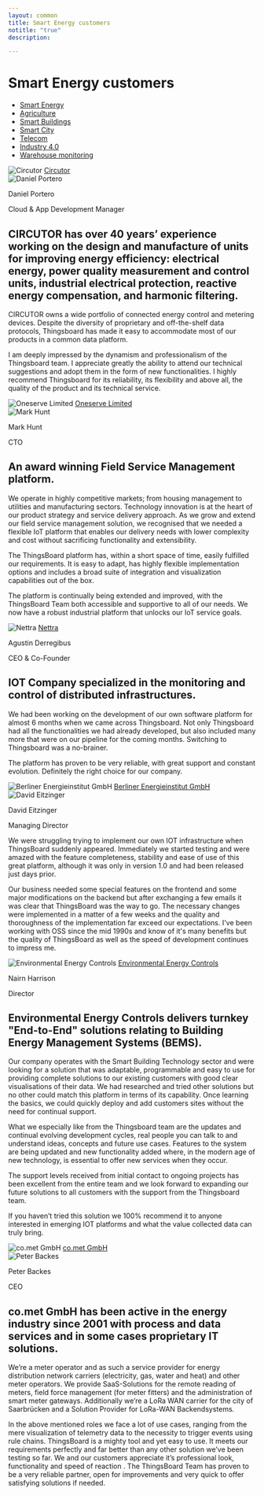 ```yaml
---
layout: common
title: Smart Energy customers
notitle: "true"
description:

---
```


<h1 class="mainTitle smart-energy">Smart Energy customers</h1>

<nav class="customers-nav">
    <ul>
        <li>
            <a href="/industries/smart-energy/" class="active">Smart Energy</a>
        </li>
        <li>
            <a href="/industries/agriculture/">Agriculture</a>
        </li>
        <li>
            <a href="/industries/smart-buildings/">Smart Buildings</a>
        </li>
        <li>
            <a href="/industries/smart-city/">Smart City</a>
        </li>
        <li>
            <a href="/industries/telecom/">Telecom</a>
        </li>
        <li>
            <a href="/industries/industry40/">Industry 4.0</a>
        </li>
        <li>
            <a href="/industries/warehouse-monitoring/">Warehouse monitoring</a>
        </li>
    </ul>
</nav>

<div class="customer-block">
    <div class="customer-company">
        <img class="customer-logo" src="https://img.thingsboard.io/customers/circutor.svg" alt="Circutor">
        <a class="outlink" href="http://www.circutor.com/">Circutor</a>
    </div>
    <div class="customer-content">
        <div class="person-container">
            <img class="person-logo" src="https://img.thingsboard.io/customers/circutor-person.jpg" alt="Daniel Portero">
            <div class="person-title">
                <p class="person-name"> Daniel Portero </p>
                <p class="person-position"> Cloud & App Development Manager </p>
            </div>
        </div>
        <h2>
            CIRCUTOR has over 40 years’ experience working on the design and manufacture of units for improving energy efficiency: electrical energy, power quality measurement and control units, industrial electrical protection, reactive energy compensation, and harmonic filtering.
        </h2>
        <p>
            CIRCUTOR owns a wide portfolio of connected energy control and metering devices. Despite the diversity of proprietary and off-the-shelf data protocols, Thingsboard has made it easy to accommodate most of our products in a common data platform.
        </p>
        <p>
            I am deeply impressed by the dynamism and professionalism of the Thingsboard team. I appreciate greatly the ability to attend our technical suggestions and adopt them in the form of new functionalities. I highly recommend Thingsboard for its reliability, its flexibility and above all, the quality of the product and its technical service.
        </p>
    </div>
</div>

<div class="customer-block">
    <div class="customer-company">
        <img class="customer-logo" src="https://img.thingsboard.io/customers/oneserve.svg" alt="Oneserve Limited">
        <a class="outlink" href="https://www.oneserve.co.uk/">Oneserve Limited</a>
    </div>
    <div class="customer-content">
        <div class="person-container">
            <img class="person-logo" src="https://img.thingsboard.io/customers/oneserve-person.png" alt="Mark Hunt">
            <div class="person-title">
                <p class="person-name"> Mark Hunt </p>
                <p class="person-position"> CTO </p>
            </div>
        </div>
        <h2>
            An award winning Field Service Management platform.
        </h2>
        <p>
            We operate in highly competitive markets; from housing management to utilities and manufacturing sectors. Technology innovation is at the heart of our product strategy and service delivery approach. As we grow and extend our field service management solution, we recognised that we needed a flexible IoT platform that enables our delivery needs with lower complexity and cost without sacrificing functionality and extensibility. 
        </p>
        <p>
            The ThingsBoard platform has, within a short space of time, easily fulfilled our requirements. It is easy to adapt, has highly flexible implementation options and includes a broad suite of integration and visualization capabilities out of the box.
        </p>
        <p>
            The platform is continually being extended and improved, with the ThingsBoard Team both accessible and supportive to all of our needs. We now have a robust industrial platform that unlocks our IoT service goals.
        </p>
    </div>
</div>

<div class="customer-block">
    <div class="customer-company">
        <img class="customer-logo" src="https://img.thingsboard.io/customers/nettra.png" alt="Nettra">
        <a class="outlink" href="http://www.nettra.tech/">Nettra</a>
    </div>
    <div class="customer-content">
        <div class="person-container">
            <div class="person-title">
                <p class="person-name"> Agustin Derregibus </p>
                <p class="person-position"> CEO & Co-Founder </p>
            </div>
        </div>
        <h2>
            IOT Company specialized in the monitoring and control of distributed infrastructures.
        </h2>
        <p>
            We had been working on the development of our own software platform for almost 6 months when we came across Thingsboard. Not only Thingsboard had all the functionalities we had already developed, but also included many more that were on our pipeline for the coming months. Switching to Thingsboard was a no-brainer.
        </p>
        <p>
            The platform has proven to be very reliable, with great support and constant evolution. Definitely the right choice for our company.
        </p>
    </div>
</div>

<div class="customer-block">
    <div class="customer-company">
        <img class="customer-logo" src="https://img.thingsboard.io/customers/bei.jpg" alt="Berliner Energieinstitut GmbH">
        <a class="outlink" href="https://www.berliner-energieinstitut.de/">Berliner Energieinstitut GmbH</a>
    </div>
    <div class="customer-content">
        <div class="person-container">
            <img class="person-logo" src="https://img.thingsboard.io/customers/bei-person.jpg" alt="David Eitzinger">
            <div class="person-title">
                <p class="person-name"> David Eitzinger </p>
                <p class="person-position"> Managing Director </p>
            </div>
        </div>
        <p>
            We were struggling trying to implement our own IOT infrastructure when ThingsBoard suddenly appeared. Immediately we started testing and were amazed with the feature completeness, stability and ease of use of this great platform, although it was only in version 1.0 and had been released just days prior.
        </p>
        <p>
            Our business needed some special features on the frontend and some major modifications on the backend but after exchanging a few emails it was clear that ThingsBoard was the way to go. The necessary changes were implemented in a matter of a few weeks and the quality and thoroughness of the implementation far exceed our expectations. I've been working with OSS since the mid 1990s and know of it's many benefits but the quality of ThingsBoard as well as the speed of development continues to impress me.
        </p>
    </div>
</div>

<div class="customer-block">
    <div class="customer-company">
        <img class="customer-logo" src="https://img.thingsboard.io/customers/e2c.png" alt="Environmental Energy Controls">
        <a class="outlink" href="https://www.e2cbms.com/">Environmental Energy Controls</a>
    </div>
    <div class="customer-content">
        <div class="person-container">
            <div class="person-title">
                <p class="person-name"> Nairn Harrison </p>
                <p class="person-position"> Director </p>
            </div>
        </div>
        <h2>
            Environmental Energy Controls delivers turnkey "End-to-End" solutions relating to Building Energy Management Systems (BEMS).
        </h2>
        <p>
            Our company operates with the Smart Building Technology sector and were looking for a solution that was adaptable, programmable and easy to use for providing complete solutions to our existing customers with good clear visualisations of their data. 
            We had researched and tried other solutions but no other could match this platform in terms of its capability.
            Once learning the basics, we could quickly deploy and add customers sites without the need for continual support. 
        </p>
        <p>
            What we especially like from the Thingsboard team are the updates and continual evolving development cycles, real people you can talk to and understand ideas, concepts and future use cases. 
            Features to the system are being updated and new functionality added where, in the modern age of new technology, is essential to offer new services when they occur.
        </p>
        <p>
            The support levels received from initial contact to ongoing projects has been excellent from the entire team and we look forward to expanding our future solutions to all customers with the support from the Thingsboard team.
        </p>
        <p>
            If you haven’t tried this solution we 100% recommend it to anyone interested in emerging IOT platforms and what the value collected data can truly bring.
        </p>
    </div>
</div>

<div class="customer-block">
    <div class="customer-company">
        <img class="customer-logo" src="https://img.thingsboard.io/customers/comet.gif" alt="co.met GmbH">
        <a class="outlink" href="https://www.co-met.info">co.met GmbH</a>
    </div>
    <div class="customer-content">
        <div class="person-container">
            <img class="person-logo" src="https://img.thingsboard.io/customers/peter_backes.jpg" alt="Peter Backes">
            <div class="person-title">
                <p class="person-name"> Peter Backes </p>
                <p class="person-position"> CEO </p>
            </div>
        </div>
        <h2>
            co.met GmbH has been active in the energy industry since 2001 with process and data services and in some cases proprietary IT solutions.
        </h2>
        <p>
            We’re a meter operator and as such a service provider for energy distribution network carriers (electricity, gas, water and heat) and other meter operators. We provide SaaS-Solutions for the remote reading of meters, field force management (for meter fitters) and the administration of smart meter gateways. Additionally we’re a LoRa WAN carrier for the city of Saarbrücken and a Solution Provider for LoRa-WAN Backendsystems.
        </p>
        <p>
            In the above mentioned roles we face a lot of use cases, ranging from the mere visualization of telemetry data to the necessity to trigger events using rule chains.
            ThingsBoard is a mighty tool and yet easy to use. It meets our requirements perfectly and far better than any other solution we’ve been testing so far. We and our customers appreciate it’s professional look, functionality and speed of reaction . The ThingsBoard Team has proven to be a very reliable partner, open for improvements and very quick to offer satisfying solutions if needed.
        </p>
    </div>
</div>
